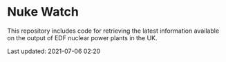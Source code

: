 # Nuke Watch

This repository includes code for retrieving the latest information available on the output of EDF nuclear power plants in the UK.

Last updated: 2021-07-06 02:20